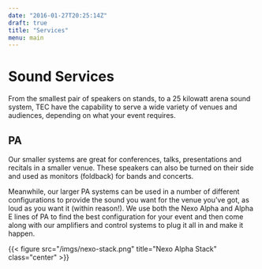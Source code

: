 ```yaml
---
date: "2016-01-27T20:25:14Z"
draft: true
title: "Services"
menu: main
---
```


# Sound Services
From the smallest pair of speakers on stands, to a 25 kilowatt arena sound system, TEC have the capability to serve a wide variety of venues and audiences, depending on what your event requires.

## PA
Our smaller systems are great for conferences, talks, presentations and recitals in a smaller venue. These speakers can also be turned on their side and used as monitors (foldback) for bands and concerts.

Meanwhile, our larger PA systems can be used in a number of different configurations to provide the sound you want for the venue you’ve got, as loud as you want it (within reason!). We use both the Nexo Alpha and Alpha E lines of PA to find the best configuration for your event and then come along with our amplifiers and control systems to plug it all in and make it happen.

{{< figure src="/imgs/nexo-stack.png" title="Nexo Alpha Stack" class="center" >}}
